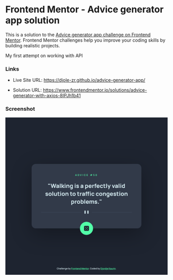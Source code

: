 # Frontend Mentor - Advice generator app solution

This is a solution to the [Advice generator app challenge on Frontend Mentor](https://www.frontendmentor.io/challenges/advice-generator-app-QdUG-13db). Frontend Mentor challenges help you improve your coding skills by building realistic projects.

My first attempt on working with API


### Links

- Live Site URL: https://djole-zr.github.io/advice-generator-app/

- Solution URL: https://www.frontendmentor.io/solutions/advice-generator-with-axios-8IPJh1b41



### Screenshot

![preview-solution](screenshot.png)

